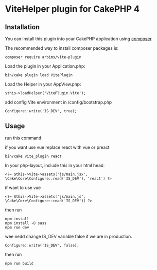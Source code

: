 # ViteHelper plugin for CakePHP 4

## Installation

You can install this plugin into your CakePHP application using [composer](https://getcomposer.org).

The recommended way to install composer packages is:

```
composer require arbims/vite-plugin
```

Load the plugin in your Application.php:

```
bin/cake plugin load VitePlugin
```

Load the Helper in your AppView.php:

```
$this->loadHelper('VitePlugin.Vite');
```

add config Vite environment in /config/bootstrap.php

```
Configure::write('IS_DEV', true);
```

## Usage

run this command 

if you want use vue replace react with vue or preact

```
bin/cake vite_plugin react
```

In your php-layout, include this in your html head:

```
<?= $this->Vite->assets('js/main.jsx', \Cake\Core\Configure::read('IS_DEV'), 'react') ?>
```

if want to use vue

```
<?= $this->Vite->assets('js/main.js', \Cake\Core\Configure::read('IS_DEV')) ?>
```

then run 
```
npm install
npm install -D sass
npm run dev
```


wee nedd change IS_DEV variable false if we are in production.

```
Configure::write('IS_DEV', false);
```

then run 
```
npm run build
```




